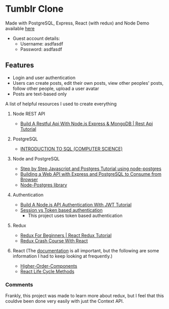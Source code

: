 # Tumblr Clone
Made with PostgreSQL, Express, React (with redux) and Node
Demo available [here](https://stumblr-social-media-website.herokuapp.com/)
- Guest account details: 
    - Username: asdfasdf
    - Password: asdfasdf

## Features
- Login and user authentication
- Users can create posts, edit their own posts, view other peoples' posts, follow other people, upload a user avatar
- Posts are text-based only

A list of helpful resources I used to create everything

1. Node REST API
    - [Build A Restful Api With Node.js Express & MongoDB | Rest Api Tutorial](https://www.youtube.com/watch?v=vjf774RKrLc)

2. PostgreSQL
    - [INTRODUCTION TO SQL (COMPUTER SCIENCE)](https://www.youtube.com/playlist?list=PLi01XoE8jYojRqM4qGBF1U90Ee1Ecb5tt)

3. Node and PostgreSQL
    - [Step by Step Javascript and Postgres Tutorial using node-postgres](https://www.youtube.com/watch?v=ufdHsFClAk0)
    - [Building a Web API with Express and PostgreSQL to Consume from Browser](https://www.youtube.com/watch?v=0JNq46eFuOM)
    - [Node-Postgres library](https://node-postgres.com)

4. Authentication
    - [Build A Node.js API Authentication With JWT Tutorial](https://www.youtube.com/watch?v=2jqok-WgelI)
    - [Session vs Token based authentication](https://medium.com/@sherryhsu/session-vs-token-based-authentication-11a6c5ac45e4)
        - This project uses token based authentication

5. Redux
    - [Redux For Beginners | React Redux Tutorial](https://www.youtube.com/watch?v=CVpUuw9XSjY)
    - [Redux Crash Course With React](https://www.youtube.com/watch?v=93p3LxR9xfM)

6. React (The [documentation](https://reactjs.org/docs/getting-started.html) is all important, but the following are some information I had to keep looking at frequently.)
    - [Higher-Order-Components](https://reactjs.org/docs/higher-order-components.html)
    - [React Life Cycle Methods](https://programmingwithmosh.com/javascript/react-lifecycle-methods/)

### Comments
Frankly, this project was made to learn more about redux, but I feel that this couldve been done very easily with just the Context API.






